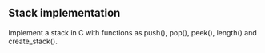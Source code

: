 ## Stack implementation

Implement a stack in C with functions as push(),
pop(), peek(), length() and create_stack().